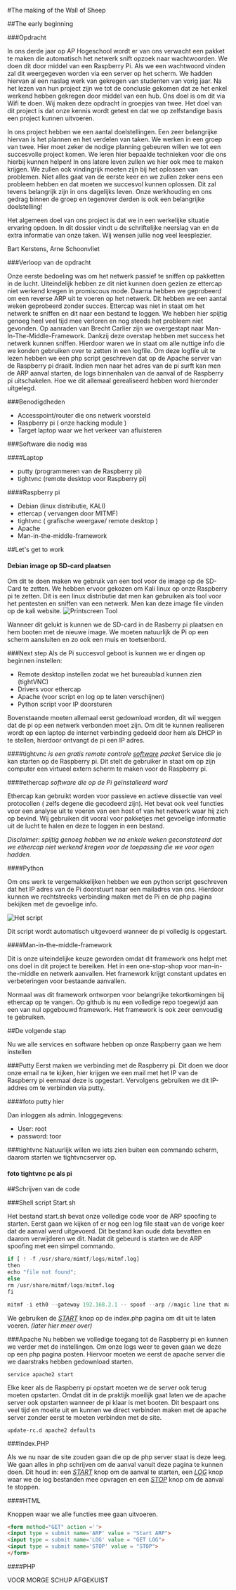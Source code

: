 ﻿#The making of the Wall of Sheep

##The early beginning

###Opdracht

In ons derde jaar op AP Hogeschool wordt er van ons verwacht een pakket te maken die automatisch het netwerk snift opzoek naar wachtwoorden. We doen dit door middel van een Raspberry Pi. Als we een wachtwoord vinden zal dit weergegeven worden via een server op het scherm. We hadden hiervan al een naslag werk van gekregen van studenten van vorig jaar. Na het lezen van hun project zijn we tot de conclusie gekomen dat ze het enkel werkend hebben gekregen door middel van een hub. Ons doel is om dit via Wifi te doen. Wij maken deze opdracht in groepjes van twee. 
Het doel van dit project is dat onze kennis wordt getest en dat we op zelfstandige basis een project kunnen uitvoeren.

In ons project hebben we een aantal doelstellingen. Een zeer belangrijke hiervan is het plannen en het verdelen van taken. We werken in een groep van twee. Hier moet zeker de nodige planning gebeuren willen we tot een succesvolle project komen. We leren hier bepaalde technieken voor die ons hierbij kunnen helpen!
In ons latere leven zullen we hier ook mee te maken krijgen. We zullen ook vindingrijk moeten zijn bij het oplossen van problemen. Niet alles gaat van de eerste keer en we zullen zeker eens een probleem hebben en dat moeten we succesvol kunnen oplossen. Dit zal tevens belangrijk zijn in ons dagelijks leven. Onze werkhouding en ons gedrag binnen de groep en tegenover derden is ook een belangrijke doelstelling!

Het algemeen doel van ons project is dat we in een werkelijke situatie ervaring opdoen. 
In dit dossier vindt u de schriftelijke neerslag van en de extra informatie van onze taken. Wij wensen jullie nog veel leesplezier.

Bart Kerstens, Arne Schoonvliet


###Verloop van de opdracht

Onze eerste bedoeling was om het netwerk passief te sniffen op pakketten in de lucht. Uiteindelijk hebben ze dit niet kunnen doen gezien ze ettercap niet werkend kregen in promiscous mode. Daarna hebben we geprobeerd om een reverse ARP uit te voeren op het netwerk. Dit hebben we een aantal weken geprobeerd zonder succes. Ettercap was niet in staat om het netwerk te sniffen en dit naar een bestand te loggen. We hebben hier spijtig genoeg heel veel tijd mee verloren en nog steeds het probleem niet gevonden. Op aanraden van Brecht Carlier zijn we overgestapt naar Man-In-The-Middle-Framework. Dankzij deze overstap hebben met success het netwerk kunnen sniffen. Hierdoor waren we in staat om alle nuttige info die we konden gebruiken over te zetten in een logfile. Om deze logfile uit te lezen hebben we een php script geschreven dat op de Apache server van de Raspberry pi draait. Indien men naar het adres van de pi surft kan men de ARP aanval starten, de logs binnenhalen van de aanval of de Raspberry pi uitschakelen. Hoe we dit allemaal gerealiseerd hebben word hieronder uitgelegd.

###Benodigdheden

* Accesspoint/router die ons netwerk voorsteld
* Raspberry pi ( onze hacking module )
* Target laptop waar we het verkeer van afluisteren

###Software die nodig was

####Laptop
* putty (programmeren van de Raspberry pi)
* tightvnc (remote desktop voor Raspberry pi)

####Raspberry pi
* Debian (linux distributie, KALI)
* ettercap ( vervangen door MITMF)
* tightvnc ( grafische weergave/ remote desktop )
* Apache
* Man-in-the-middle-framework

##Let's get to work

#### Debian image op SD-card plaatsen
Om dit te doen maken we gebruik van een tool voor de image op de SD-Card te zetten. We hebben ervoor gekozen om Kali linux op onze Raspberry pi te zetten. Dit is een linux distributie dat men kan gebruiken als tool voor het pentesten en sniffen van een netwerk. Men kan deze image file vinden op de kali website. 
![Printscreen Tool](http://a.fsdn.com/con/app/proj/win32diskimager/screenshots/win32-imagewriter.png)

Wanneer dit gelukt is kunnen we de SD-card in de Rasberry pi plaatsen en hem booten met de nieuwe image. We moeten natuurlijk de Pi op een scherm aansluiten en zo ook een muis en toetsenbord. 

###Next step
Als de Pi succesvol geboot is kunnen we er dingen op beginnen instellen:
* Remote desktop instellen zodat we het bureaublad kunnen zien (tightVNC)
* Drivers voor ethercap
* Apache (voor script en log op te laten verschijnen)
* Python script voor IP doorsturen

Bovenstaande moeten allemaal eerst gedownload worden, dit wil weggen dat de pi op een netwerk verbonden moet zijn.
Om dit te kunnen realiseren wordt op een laptop de internet verbinding gedeeld door hem als DHCP in te stellen, hierdoor ontvangt de pi een IP adres.

####tightvnc
*is een gratis remote controle [software](http://www.tightvnc.com/) packet*
Service die je kan starten op de Raspberry pi. Dit stelt de gebruiker in staat om op zijn computer een virtueel extern scherm te maken voor de Raspberry pi.

####ethercap
*software die op de Pi geïnstalleerd word*

Ethercap kan gebruikt worden voor passieve en actieve dissectie van veel protocollen ( zelfs degene die gecodeerd zijn).
Het bevat ook veel functies voor een analyse uit te voeren van een host of van het netwerk waar hij zich op bevind.
Wij gebruiken dit vooral voor pakketjes met gevoelige informatie uit de lucht te halen en deze te loggen in een bestand.

*Disclaimer: spijtig genoeg hebben we na enkele weken geconstateerd dat we ethercap niet werkend kregen voor de toepassing die we voor ogen hadden.*

####Python

Om ons werk te vergemakkelijken hebben we een python script geschreven dat het IP adres van de Pi doorstuurt naar een mailadres van ons.
Hierdoor kunnen we rechtstreeks verbinding maken met de Pi en de php pagina bekijken met de gevoelige info.

![*Het script*](http://i63.tinypic.com/14y78jo.png)

Dit script wordt automatisch uitgevoerd wanneer de pi volledig is opgestart.

####Man-in-the-middle-framework

Dit is onze uiteindelijke keuze geworden omdat dit framework ons helpt met ons doel in dit project te bereiken.
Het in een one-stop-shop voor man-in-the-middle en netwerk aanvallen. Het framework krijgt constant updates en verbeteringen voor bestaande aanvallen.

Normaal was dit framework ontworpen voor belangrijke tekortkomingen bij ethercap op te vangen. Op github is nu een volledige repo toegewijd aan een van nul opgebouwd framework. Het framework is ook zeer eenvoudig te gebruiken.

##De volgende stap

Nu we alle services en software hebben op onze Raspberry gaan we hem instellen

###Putty
Eerst maken we verbinding met de Raspberry pi. Dit doen we door onze email na te kijken, hier krijgen we een mail met het IP van de Raspberry pi eenmaal deze is opgestart. Vervolgens gebruiken we dit IP-addres om te verbinden via putty.

####foto putty hier

Dan inloggen als admin. Inloggegevens:  
* User: root 
* password: toor

###tightvnc 
Natuurlijk willen we iets zien buiten een commando scherm, daarom starten we tightvncserver op.
#### foto tightvnc pc als pi

##Schrijven van de code

###Shell script Start.sh

Het bestand start.sh bevat onze volledige code voor de ARP spoofing te starten.
Eerst gaan we kijken of er nog een log file staat van de vorige keer dat de aanval werd uitgevoerd.
Dit bestand kan oude data bevatten en daarom verwijderen we dit.
Nadat dit gebeurd is starten we de ARP spoofing met een simpel commando.
```python
if [ ! -f /usr/share/mimtf/logs/mitmf.log]
then
echo "file not found";
else
rm /usr/share/mitmf/logs/mitmf.log
fi

mitmf -i eth0 --gateway 192.168.2.1 -- spoof --arp //magic line that makes it run
```

We gebruiken de *[START](#vragenobject)* knop op de index.php pagina om dit uit te laten voeren. *(later hier meer over)*


###Apache
Nu hebben we volledige toegang tot de Raspberry pi en kunnen we verder met de instellingen. 
Om onze logs weer te geven gaan we deze op een php pagina posten. Hiervoor moeten we eerst de apache server die we daarstraks hebben gedownload starten. 

```linux
service apache2 start
```
Elke keer als de Raspberry pi opstart moeten we de server ook terug moeten opstarten. Omdat dit in de praktijk moeilijk gaat laten we de apache server ook opstarten wanneer de pi klaar is met booten. Dit bespaart ons veel tijd en moeite uit en kunnen we direct verbinden maken met de apache server zonder eerst te moeten verbinden met de site.

```linux
update-rc.d apache2 defaults
```
###Index.PHP

Als we nu naar de site zouden gaan die op de php server staat is deze leeg. We gaan alles in php schrijven om de aanval vanuit deze pagina te kunnen doen. Dit houd in: een *[START](#START)* knop om de aanval te starten, een *[LOG](#LOG)* knop waar we de log bestanden mee opvragen en een *[STOP](#STOP)* knop om de aanval te stoppen. 

####HTML 

Knoppen waar we alle functies mee gaan uitvoeren.

```html
<form method="GET" action =''>
<input type = submit name='ARP' value = "Start ARP">
<input type = submit name='LOG' value = "GET LOG">
<input type = submit name='STOP' value = "STOP">
</form>
```

####PHP 

VOOR MORGE SCHUP AFGEKUIST



